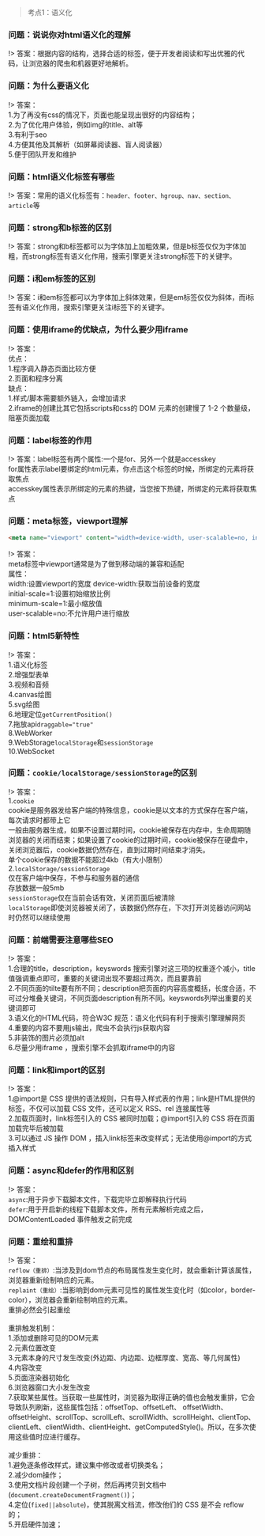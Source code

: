 > 考点1：语义化

### 问题：说说你对html语义化的理解

!> 答案：根据内容的结构，选择合适的标签，便于开发者阅读和写出优雅的代码，让浏览器的爬虫和机器更好地解析。

### 问题：为什么要语义化

!> 答案：<br>
1.为了再没有css的情况下，页面也能呈现出很好的内容结构；<br>
2.为了优化用户体验，例如img的title、alt等<br>
3.有利于seo<br>
4.方便其他及其解析（如屏幕阅读器、盲人阅读器）<br>
5.便于团队开发和维护

### 问题：html语义化标签有哪些

!> 答案：常用的语义化标签有：```header、footer、hgroup、nav、section、article```等

### 问题：strong和b标签的区别

!> 答案：strong和b标签都可以为字体加上加粗效果，但是b标签仅仅为字体加粗，而strong标签有语义化作用，搜索引擎更关注strong标签下的关键字。


### 问题：i和em标签的区别

!> 答案：i和em标签都可以为字体加上斜体效果，但是em标签仅仅为斜体，而i标签有语义化作用，搜索引擎更关注i标签下的关键字。

### 问题：使用iframe的优缺点，为什么要少用iframe

!> 答案：<br>
优点：<br>
1.程序调入静态页面比较方便<br>
2.页面和程序分离<br>
缺点：<br>
1.样式/脚本需要额外链入，会增加请求<br>
2.iframe的创建比其它包括scripts和css的 DOM 元素的创建慢了 1-2 个数量级，阻塞页面加载<br>

### 问题：label标签的作用

!> 答案：label标签有两个属性:一个是for、另外一个就是accesskey<br>
for属性表示label要绑定的html元素，你点击这个标签的时候，所绑定的元素将获取焦点<br>
accesskey属性表示所绑定的元素的热键，当您按下热键，所绑定的元素将获取焦点

### 问题：meta标签，viewport理解
```html
<meta name="viewport" content="width=device-width, user-scalable=no, initial-scale=1.0, maximum-scale=1.0, minimum-scale=1.0">
```
!> 答案：<br>
meta标签中viewport通常是为了做到移动端的兼容和适配<br>
属性：<br>
width:设置viewport的宽度 device-width:获取当前设备的宽度<br>
initial-scale=1:设置初始缩放比例<br>
minimum-scale=1:最小缩放值<br>
user-scalable=no:不允许用户进行缩放

### 问题：html5新特性

!> 答案：<br>1.语义化标签<br>2.增强型表单<br>3.视频和音频<br>4.canvas绘图<br>5.svg绘图<br>6.地理定位```getCurrentPosition()```<br>7.拖放api```draggable="true"```<br>8.WebWorker<br>9.WebStorage```localStorage```和```sessionStorage```<br>10.WebSocket

### 问题：```cookie/localStorage/sessionStorage```的区别

!> 答案：<br>
1.```cookie```<br>
cookie是服务器发给客户端的特殊信息，cookie是以文本的方式保存在客户端，每次请求时都带上它<br>
一般由服务器生成，如果不设置过期时间，cookie被保存在内存中，生命周期随浏览器的关闭而结束；如果设置了cookie的过期时间，cookie被保存在硬盘中，关闭浏览器后，cookie数据仍然存在，直到过期时间结束才消失。<br>
单个cookie保存的数据不能超过4kb（有大小限制）<br>
2.```localStorage/sessionStorage```<br>
仅在客户端中保存，不参与和服务器的通信<br>
存放数据一般5mb<br>
```sessionStorage```仅在当前会话有效，关闭页面后被清除<br>
```localStorage```即使浏览器被关闭了，该数据仍然存在，下次打开浏览器访问网站时仍然可以继续使用

### 问题：前端需要注意哪些SEO

!> 答案：<br>
1.合理的title，description，keyswords 搜索引擎对这三项的权重逐个减小，title 值强调重点即可，重要的关键词出现不要超过两次，而且要靠前<br>
2.不同页面的tilte要有所不同；description把页面的内容高度概括，长度合适，不可过分堆叠关键词，不同页面description有所不同。keyswords列举出重要的关键词即可<br>
3.语义化的HTML代码，符合W3C 规范：语义化代码有利于搜索引擎理解网页<br>
4.重要的内容不要用js输出，爬虫不会执行js获取内容<br>
5.非装饰的图片必须加alt<br>
6.尽量少用iframe ，搜索引擎不会抓取iframe中的内容

### 问题：link和import的区别

!> 答案：<br>
1.@import是 CSS 提供的语法规则，只有导入样式表的作用；link是HTML提供的标签，不仅可以加载 CSS 文件，还可以定义 RSS、rel 连接属性等<br>
2.加载页面时，link标签引入的 CSS 被同时加载；@import引入的 CSS 将在页面加载完毕后被加载<br>
3.可以通过 JS 操作 DOM ，插入link标签来改变样式；无法使用@import的方式插入样式<br>

### 问题：async和defer的作用和区别

!> 答案：<br>
```async```:用于异步下载脚本文件，下载完毕立即解释执行代码<br>
```defer```:用于开启新的线程下载脚本文件，所有元素解析完成之后，DOMContentLoaded 事件触发之前完成

### 问题：重绘和重排

!> 答案：<br>
```reflow（重排）```:当涉及到dom节点的布局属性发生变化时，就会重新计算该属性，浏览器重新绘制响应的元素。<br>
```replaint（重绘）```:当影响到dom元素可见性的属性发生变化时（如color，border-color），浏览器会重新绘制响应的元素。<br>
重排必然会引起重绘<br><br>
重排触发机制：<br>
1.添加或删除可见的DOM元素<br>
2.元素位置改变<br>
3.元素本身的尺寸发生改变(外边距、内边距、边框厚度、宽高、等几何属性)<br>
4.内容改变<br>
5.页面渲染器初始化<br>
6.浏览器窗口大小发生改变<br>
7.获取某些属性。当获取一些属性时，浏览器为取得正确的值也会触发重排，它会导致队列刷新，这些属性包括：offsetTop、offsetLeft、 offsetWidth、offsetHeight、scrollTop、scrollLeft、scrollWidth、scrollHeight、clientTop、clientLeft、clientWidth、clientHeight、getComputedStyle()。所以，在多次使用这些值时应进行缓存。<br><br>
减少重排：<br>
1.避免逐条修改样式，建议集中修改或者切换类名；<br>
2.减少dom操作；<br>
3.使用文档片段创建一个子树，然后再拷贝到文档中(```document.createDocumentFragment()```)；<br>
4.定位(```fixed||absolute```)，使其脱离文档流，修改他们的 CSS 是不会 reflow 的；<br>
5.开启硬件加速；<br>